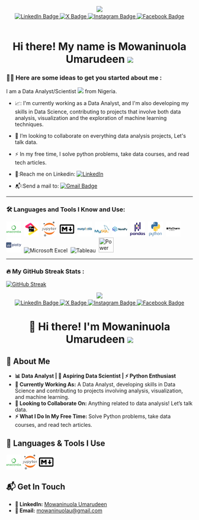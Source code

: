 <div id="header" align="center">
  <img src="https://media0.giphy.com/media/v1.Y2lkPTc5MGI3NjExZjMxbW5iODFzcWs4NHluaHBnNjlrd3VhMjJwc2p4NWs5MXF6d2QxNyZlcD12MV9pbnRlcm5hbF9naWZfYnlfaWQmY3Q9Zw/LaVp0AyqR5bGsC5Cbm/giphy.gif" width="100"/>
</div>

<div id="badges" align="center">
  <a href="https://www.linkedin.com/in/mowaninuolaumarudeen/">
    <img src="https://img.shields.io/badge/LinkedIn-blue?style=for-the-badge&logo=linkedin&logoColor=white" alt="LinkedIn Badge"/>
  </a>
  <a href="https://x.com/themowakampe">
    <img src="https://img.shields.io/badge/X-black?style=for-the-badge&logo=x&logoColor=white" alt="X Badge"/>
  </a>
   <a href="https://www.instagram.com/themowakampe?igsh=MXIwa3ZvbW9pOXV0Ng">
    <img src="https://img.shields.io/badge/Instagram-purple?style=for-the-badge&logo=instagram&logoColor=white" alt="Instagram Badge"/>
  </a>
  <a href="https://www.facebook.com/mowaintech">
     <img src="https://img.shields.io/badge/Facebook-blue?style=for-the-badge&logo=facebook&logoColor=white" alt="Facebook Badge"/>
  </a>
</div>
<div align="center">
<img src="https://komarev.com/ghpvc/?username=DataWithMowa&style=flat-square&color=blue" alt=""/>
</div>
<div align="center">
  <h1>
  Hi there! My name is Mowaninuola Umarudeen
  <img src="https://media.giphy.com/media/hvRJCLFzcasrR4ia7z/giphy.gif" width="30px"/>
</h1>
</div>

### :woman_technologist: Here are some ideas to get you started about me :
I am a Data Analyst/Scientist <img src="https://media.giphy.com/media/WUlplcMpOCEmTGBtBW/giphy.gif" width="30"> from Nigeria.
- 📈: I'm currently working as a Data Analyst, and I'm also developing my skills in Data Science, contributing to projects that involve both data analysis, visualization and the exploration of machine learning techniques.

- :seedling: I’m looking to collaborate on everything data analysis projects, Let's talk data.

- :zap: In my free time, I solve python problems, take data courses, and read tech articles.

- 🤝:Reach me on Linkedin: [![LinkedIn](https://img.shields.io/badge/LinkedIn-%230077B5?style=for-the-badge&logo=linkedin&logoColor=white)](https://www.linkedin.com/in/mowaninuolaumarudeen/)
- 📬:Send a mail to: <a href="mailto:mowaninuolau@gmail.com">
  <img src="https://img.shields.io/badge/Gmail-EA4335?style=for-the-badge&logo=gmail&logoColor=white" alt="Gmail Badge"/>
</a>

---

### :hammer_and_wrench: Languages and Tools I Know and Use:
<div>
  <img src="https://github.com/devicons/devicon/blob/master/icons/anaconda/anaconda-original-wordmark.svg" title="Anaconda" alt="Anaconda" width="40" height="40"/>&nbsp;
  <img src="https://github.com/devicons/devicon/blob/master/icons/jetbrains/jetbrains-original.svg" title="JetBrains" alt="JetBrains" width="40" height="40"/>&nbsp;
  <img src="https://github.com/devicons/devicon/blob/master/icons/jupyter/jupyter-original-wordmark.svg" title="Jupyter" alt="Jupyter" width="40" height="40"/>&nbsp;
  <img src="https://github.com/devicons/devicon/blob/master/icons/markdown/markdown-original.svg" title="Markdown" alt="Markdown" width="40" height="40"/>&nbsp;
  <img src="https://github.com/devicons/devicon/blob/master/icons/matplotlib/matplotlib-original-wordmark.svg" title="Matplotlib" alt="Matplotlib" width="40" height="40"/>&nbsp;
  <img src="https://github.com/devicons/devicon/blob/master/icons/mysql/mysql-original-wordmark.svg" title="MySQL" alt="MySQL " width="40" height="40"/>&nbsp;
  <img src="https://github.com/devicons/devicon/blob/master/icons/numpy/numpy-original-wordmark.svg"  title="Numpy" alt="Numpy" width="40" height="40"/>&nbsp;
  <img src="https://github.com/devicons/devicon/blob/master/icons/pandas/pandas-original-wordmark.svg" title="Pandas" alt="Pandas" width="40" height="40"/>&nbsp;
  <img src="https://github.com/devicons/devicon/blob/master/icons/python/python-original-wordmark.svg" title="Python" alt="Python" width="40" height="40"/>&nbsp;
  <img src="https://github.com/devicons/devicon/blob/ca28c779441053191ff11710fe24a9e6c23690d6/icons/pycharm/pycharm-original-wordmark.svg#L3" title="PyCharm" alt="PyCharm" width="40" height="40"/>&nbsp;
  <img src="https://github.com/devicons/devicon/blob/ca28c779441053191ff11710fe24a9e6c23690d6/icons/plotly/plotly-original-wordmark.svg" title="Plotly"  alt="Plotly" width="40" height="40"/>&nbsp;
  <img src="https://img.icons8.com/?size=100&id=117561&format=png&color=000000" title="Microsoft Exce" alt="Microsoft Excel" width="40" height="40"/>&nbsp;
  <img src="https://img.icons8.com/?size=100&id=9Kvi1p1F0tUo&format=png&color=000000" title="Tableau" alt="Tableau" width="40" height="40"/>&nbsp;
  <img src="https://img.icons8.com/?size=100&id=Ny0t2MYrJ70p&format=png&color=000000" title="Power BI" **alt="Power BI" width="40" height="40"/>
</div>

---

### :fire: My GitHub Streak Stats :
[![GitHub Streak](https://github-readme-streak-stats.herokuapp.com?user=DataWithMowa&theme=dark&background=000000)](https://git.io/streak-stats)



<div id="header" align="center">
  <img src="https://media0.giphy.com/media/LaVp0AyqR5bGsC5Cbm/giphy.gif" width="100"/>
</div>

<div id="badges" align="center">
  <a href="https://www.linkedin.com/in/mowaninuolaumarudeen/">
    <img src="https://img.shields.io/badge/LinkedIn-blue?style=for-the-badge&logo=linkedin&logoColor=white" alt="LinkedIn Badge"/>
  </a>
  <a href="https://x.com/themowakampe">
    <img src="https://img.shields.io/badge/X-black?style=for-the-badge&logo=x&logoColor=white" alt="X Badge"/>
  </a>
  <a href="https://www.instagram.com/themowakampe">
    <img src="https://img.shields.io/badge/Instagram-purple?style=for-the-badge&logo=instagram&logoColor=white" alt="Instagram Badge"/>
  </a>
  <a href="https://www.facebook.com/mowaintech">
    <img src="https://img.shields.io/badge/Facebook-blue?style=for-the-badge&logo=facebook&logoColor=white" alt="Facebook Badge"/>
  </a>
</div>

<div align="center">
  <h1>👋 Hi there! I'm Mowaninuola Umarudeen <img src="https://media.giphy.com/media/hvRJCLFzcasrR4ia7z/giphy.gif" width="30px"/></h1>
</div>

## 🚀 About Me  
- **📊 Data Analyst | 🌱 Aspiring Data Scientist | ⚡ Python Enthusiast**  
- **🎯 Currently Working As:** A Data Analyst, developing skills in Data Science and contributing to projects involving analysis, visualization, and machine learning.  
- **🤝 Looking to Collaborate On:** Anything related to data analysis! Let’s talk data.  
- **⚡ What I Do In My Free Time:** Solve Python problems, take data courses, and read tech articles.  

## 🔧 Languages & Tools I Use  
<div>
  <img src="https://github.com/devicons/devicon/blob/master/icons/anaconda/anaconda-original-wordmark.svg" title="Anaconda" alt="Anaconda" width="40" height="40"/>
  <img src="https://github.com/devicons/devicon/blob/master/icons/jupyter/jupyter-original-wordmark.svg" title="Jupyter" alt="Jupyter" width="40" height="40"/>
  <img src="https://github.com/devicons/devicon/blob/master/icons/markdown/markdown-original.svg" title="Markdown" alt="Markdown" width="40" height="40"/>
</div>

## 📬 Get In Touch  
- **💼 LinkedIn:** [Mowaninuola Umarudeen](https://www.linkedin.com/in/mowaninuolaumarudeen/)  
- **📧 Email:** [mowaninuolau@gmail.com](mailto:mowaninuolau@gmail.com)  




